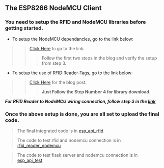 ## The ESP8266 NodeMCU Client

### You need to setup the RFID and NodeMCU libraries before getting started.

- To setup the NodeMCU dependancies, go to the link below:
>> [Click Here](https://create.arduino.cc/projecthub/electropeak/getting-started-w-nodemcu-esp8266-on-arduino-ide-28184f) to go to the link.
>>> Follow the first two steps in the blog and verify the setup from step 3.

- To setup the use of RFID Reader-Tags, go to the link below:
>> [Click Here](https://www.instructables.com/MFRC522-RFID-Reader-Interfaced-With-NodeMCU/) for the blog post.
>>> **Just Follow the Step Number 4 for library download.**

***For RFID Reader to NodeMCU wiring connection, follow step 3 in the [link](https://www.instructables.com/MFRC522-RFID-Reader-Interfaced-With-NodeMCU/)***

### Once the above setup is done, you are all set to upload the final code.
> The final integrated code is in [esp_api_rfid](./esp_api_rfid/).

> The code to test rfid and nodemcu connection is in [rfid_reader_nodemcu](./rfid_reader_nodemcu/)

> The code to test flask server and nodemcu connection is in [esp_api_test](./esp_api_test/)